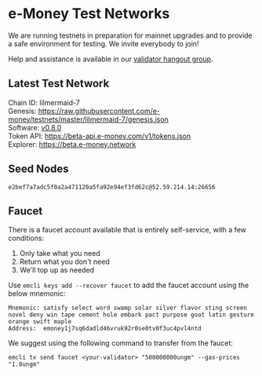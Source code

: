 # e-Money Test Networks

We are running testnets in preparation for mainnet upgrades and to provide a safe environment for testing. We invite everybody to join!

Help and assistance is available in our [validator hangout group](https://t.me/joinchat/HBB5elfpWv8rADBFhhjbtg).

## Latest Test Network

Chain ID: lilmermaid-7  
Genesis:  https://raw.githubusercontent.com/e-money/testnets/master/lilmermaid-7/genesis.json  
Software: [v0.8.0](https://github.com/e-money/em-ledger/releases/tag/v0.8.0)  
Token API: https://beta-api.e-money.com/v1/tokens.json  
Explorer: https://beta.e-money.network  

## Seed Nodes

```
e2bef7a7adc5f0a2a471120a5fa92e94ef3fd62c@52.59.214.14:26656  
```

## Faucet

There is a faucet account available that is entirely self-service, with a few conditions:

1) Only take what you need
2) Return what you don't need
3) We'll top up as needed

Use `emcli keys add --recover faucet` to add the faucet account using the below mnemonic:
```
Mnemonic: satisfy select word swamp solar silver flavor sting screen novel deny win tape cement hole embark pact purpose goat latin gesture orange swift maple
Address:  emoney1j7sq6dadld46vruk92r0se0tv0f3uc4pvl4ntd
```

We suggest using the following command to transfer from the faucet:
```
emcli tx send faucet <your-validator> "500000000ungm" --gas-prices "1.0ungm"
```
